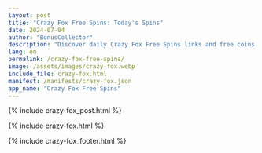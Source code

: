 ```yaml
---
layout: post
title: "Crazy Fox Free Spins: Today's Spins"
date: 2024-07-04
author: "BonusCollector"
description: "Discover daily Crazy Fox Free Spins links and free coins! Collect exclusive rewards every day to enhance your gameplay and win big with Crazy Fox."
lang: en
permalink: /crazy-fox-free-spins/ 
image: /assets/images/crazy-fox.webp
include_file: crazy-fox.html
manifest: /manifests/crazy-fox.json
app_name: "Crazy Fox Free Spins"
---
```


{% include crazy-fox_post.html %}

{% include crazy-fox.html %}

{% include crazy-fox_footer.html %}